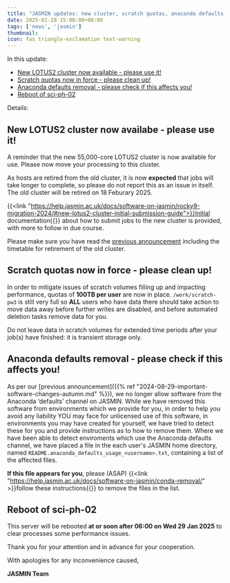 ```yaml
---
title: "JASMIN updates: new cluster, scratch quotas, anaconda defaults removal"
date: 2025-01-28 15:00:00+00:00
tags: ['news', 'jasmin']
thumbnail: 
icon: fas triangle-exclamation text-warning
---
```



In this update:

- [New LOTUS2 cluster now available - please use it!](#new-lotus2-cluster-now-availabe---please-use-it)
- [Scratch quotas now in force - please clean up!](#scratch-quotas-now-in-force---please-clean-up)
- [Anaconda defaults removal - please check if this affects you!](#anaconda-defaults-removal---please-check-if-this-affects-you)
- [Reboot of sci-ph-02](#reboot-of-sci-ph-02)

Details:

## New LOTUS2 cluster now availabe - please use it!

A reminder that the new 55,000-core LOTUS2 cluster is now available for use. Please now move your processing to this cluster.

As hosts are retired from the old cluster, it is now **expected** that jobs will take longer to complete, so please do not report this as an issue in itself. The old cluster will be retired on 18 Feburary 2025.

{{<link "https://help.jasmin.ac.uk/docs/software-on-jasmin/rocky9-migration-2024/#new-lotus2-cluster-initial-submission-guide">}}Initial documentation{{</link>}} about how to submit jobs to the new cluster is provided, with more to follow in due course.

Please make sure you have read the [previous announcement](2025-01-15-jasmin-updates-new-cluster-and-maintenance-day) including the timetable for retirement of the old cluster.

## Scratch quotas now in force - please clean up!

In order to mitigate issues of scratch volumes filling up and impacting performance, quotas of **100TB per user** are now in place. `/work/scratch-pw3` is still very full so **ALL** users who have data there should take action to move data away before further writes are disabled, and before automated deletion tasks remove data for you.

Do not leave data in scratch volumes for extended time periods after your job(s) have finished: it is transient storage only.

## Anaconda defaults removal - please check if this affects you!

As per our [previous announcement]({{% ref "2024-08-29-important-software-changes-autumn.md" %}}), we no longer allow software from the Anaconda ‘defaults’ channel on JASMIN.
While we have removed this software from environments which we provide for you, in order to help you avoid any liability YOU may face for unlicensed use of this software, in environments you may have created for yourself, we have tried to detect these for you and provide instructions as to how to remove them. Where we have been able to detect enviroments which use the Anaconda defaults channel, we have placed a file in the each user's JASMIN home directory, named `README.anaconda_defaults_usage_<username>.txt`, containing a list of the affected files.

**If this file appears for you**, please (ASAP) {{<link "https://help.jasmin.ac.uk/docs/software-on-jasmin/conda-removal/" >}}follow these instructions{{</link>}} to remove the files in the list.

## Reboot of sci-ph-02

This server will be rebooted **at or soon after 06:00 on Wed 29 Jan 2025** to clear processes some performance issues.

Thank you for your attention and in advance for your cooperation.

With apologies for any inconvenience caused,

**JASMIN Team**
